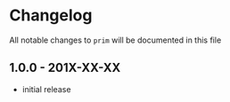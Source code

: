 # Changelog

All notable changes to `prim` will be documented in this file

## 1.0.0 - 201X-XX-XX

- initial release
